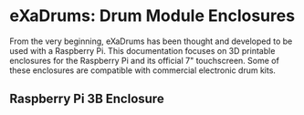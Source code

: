 # eXaDrums: Drum Module Enclosures

From the very beginning, eXaDrums has been thought and developed to be used with a Raspberry Pi. This documentation focuses on 3D printable enclosures for the Raspberry Pi and its official 7" touchscreen. Some of these enclosures are compatible with commercial electronic drum kits.

## Raspberry Pi 3B Enclosure
